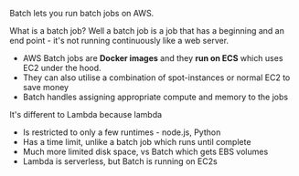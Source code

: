 Batch lets you run batch jobs on AWS.

What is a batch job? Well a batch job is a job that has a beginning and an end point - it's not running continuously like a web server.

- AWS Batch jobs are **Docker images** and they **run on ECS** which uses EC2 under the hood.
- They can also utilise a combination of spot-instances or normal EC2 to save money
- Batch handles assigning appropriate compute and memory to the jobs


It's different to Lambda because lambda
- Is restricted to only a few runtimes - node.js, Python
- Has a time limit, unlike a batch job which runs until complete
- Much more limited disk space, vs Batch which gets EBS volumes 
- Lambda is serverless, but Batch is running on EC2s
